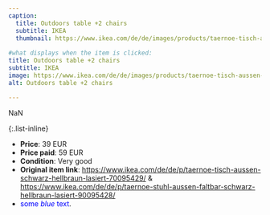 ```yaml
---
caption:
  title: Outdoors table +2 chairs
  subtitle: IKEA
  thumbnail: https://www.ikea.com/de/de/images/products/taernoe-tisch-aussen-schwarz-hellbraun-lasiert__0735751_pe740159_s5.jpg
  
#what displays when the item is clicked:
title: Outdoors table +2 chairs
subtitle: IKEA
image: https://www.ikea.com/de/de/images/products/taernoe-tisch-aussen-schwarz-hellbraun-lasiert__0735751_pe740159_s5.jpg
alt: Outdoors table +2 chairs

---
```

NaN

{:.list-inline} 
- **Price**: 39 EUR
- **Price paid**: 59 EUR
- **Condition**: Very good
- **Original item link**: https://www.ikea.com/de/de/p/taernoe-tisch-aussen-schwarz-hellbraun-lasiert-70095429/ & https://www.ikea.com/de/de/p/taernoe-stuhl-aussen-faltbar-schwarz-hellbraun-lasiert-90095428/
- <span style="color:blue">some *blue* text</span>.
